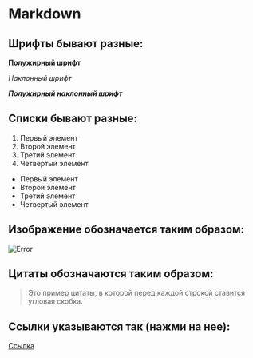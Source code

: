 # Markdown 
## Шрифты бывают разные:
**Полужирный шрифт**

*Наклонный шрифт*

__*Полужирный наклонный шрифт*__

## Списки бывают разные:
1. Первый элемент
2. Второй элемент
3. Третий элемент
4. Четвертый элемент

* Первый элемент
* Второй элемент
* Третий элемент
* Четвертый элемент

## Изображение обозначается таким образом:
![Error](enot.jpeg)
## Цитаты обозначаются таким образом:
>Это пример цитаты,
>в которой перед каждой строкой
>ставится угловая скобка.

## Ссылки указываются так (нажми на нее):

[Ccылка](https://gist.github.com/Jekins/2bf2d0638163f1294637#Blockquotes)
